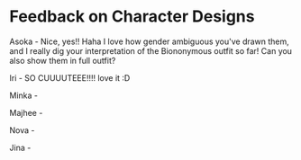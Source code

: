 # Feedback on Character Designs

Asoka - Nice, yes!! Haha I love how gender ambiguous you've drawn them, and I really dig your interpretation of the Biononymous outfit so far! Can you also show them in full outfit?

Iri - SO CUUUUTEEE!!!! love it :D

Minka - 

Majhee - 

Nova - 

Jina - 